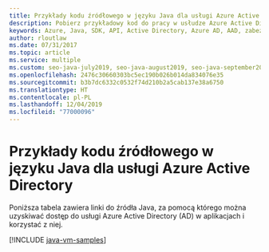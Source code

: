 ```yaml
---
title: Przykłady kodu źródłowego w języku Java dla usługi Azure Active Directory
description: Pobierz przykładowy kod do pracy w usłudze Azure Active Directory z poziomu aplikacji Java.
keywords: Azure, Java, SDK, API, Active Directory, Azure AD, AAD, zabezpieczenia, logowanie, uwierzytelnianie, logowanie jednokrotne, SAML
author: rloutlaw
ms.date: 07/31/2017
ms.topic: article
ms.service: multiple
ms.custom: seo-java-july2019, seo-java-august2019, seo-java-september2019
ms.openlocfilehash: 2476c30660303bc5ec190b026b014da834076e35
ms.sourcegitcommit: b3b7dc6332c0532f74d210b2a5cab137e38a6750
ms.translationtype: HT
ms.contentlocale: pl-PL
ms.lasthandoff: 12/04/2019
ms.locfileid: "77000096"
---
```

# <a name="java-source-samples-for-azure-active-directory"></a>Przykłady kodu źródłowego w języku Java dla usługi Azure Active Directory

Poniższa tabela zawiera linki do źródła Java, za pomocą którego można uzyskiwać dostęp do usługi Azure Active Directory (AD) w aplikacjach i korzystać z niej.

[!INCLUDE [java-vm-samples](includes/java-aad-samples.md)]
